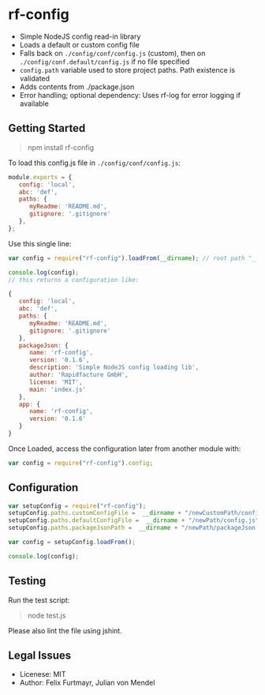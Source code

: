# rf-config

* Simple NodeJS config read-in library
* Loads a default or custom config file
* Falls back on `./config/conf/config.js` (custom), then on `./config/conf.default/config.js` if no file specified
* `config.path` variable used to store project paths. Path existence is validated
* Adds contents from ./package.json
* Error handling; optional dependency: Uses rf-log for error logging if available

## Getting Started

> npm install rf-config

To load this config.js file in `./config/conf/config.js`:
```js
module.exports = {
   config: 'local',
   abc: 'def',
   paths: {
      myReadme: 'README.md',
      gitignore: '.gitignore'
   },
};
```

Use this single line:

```js
var config = require("rf-config").loadFrom(__dirname); // root path "__dirname"

console.log(config);
// this returns a configuration like:

{
   config: 'local',
   abc: 'def',
   paths: {
      myReadme: 'README.md',
      gitignore: '.gitignore'
   },
   packageJson: {
      name: 'rf-config',
      version: '0.1.6',
      description: 'Simple NodeJS config loading lib',
      author: 'Rapidfacture GmbH',
      license: 'MIT',
      main: 'index.js'
   },
   app: {
      name: 'rf-config',
      version: '0.1.6'
   }
}
```

Once Loaded, access the configuration later from another module with:
```js
var config = require("rf-config").config;
```
## Configuration
```js
var setupConfig = require("rf-config");
setupConfig.paths.customConfigFile =  __dirname + "/newCustomPath/config.js";
setupConfig.paths.defaultConfigFile =  __dirname + "/newPath/config.js";
setupConfig.paths.packageJsonPath =  __dirname + "/newPath/packageJson.json";

var config = setupConfig.loadFrom();

console.log(config);

```
## Testing
Run the test script:
> node test.js

Please also lint the file using jshint.

## Legal Issues
* Licenese: MIT
* Author: Felix Furtmayr, Julian von Mendel
